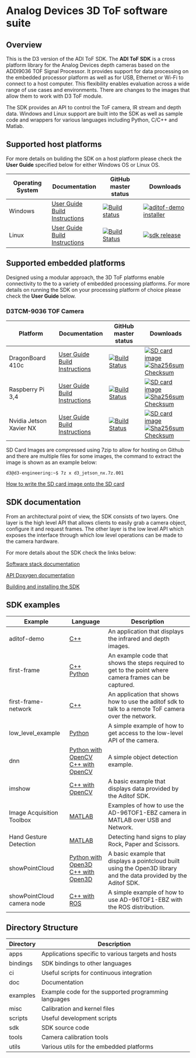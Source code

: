 # Analog Devices 3D ToF software suite 

## Overview
This is the D3 version of the ADI ToF SDK. The **ADI ToF SDK** is a cross platform library for the Analog Devices depth cameras based on the ADDI9036 TOF Signal Processor. It provides support for data processing on the embedded processor platform as well as for USB, Ethernet or Wi-Fi to connect to a host computer. This flexibility enables evaluation across a wide range of use cases and environments. There are changes to the images that allow them to work with D3 ToF module.

The SDK provides an API to control the ToF camera, IR stream and depth data. Windows and Linux support are built into the SDK as well as sample code and wrappers for various languages including Python, C/C++ and Matlab.

## Supported host platforms

For more details on building the SDK on a host platform please check the **User Guide** specified below for either Windows OS or Linux OS.

| Operating System | Documentation | GitHub master status | Downloads |
| --------- | ----------- | ----------- | ----------- |
| Windows | [User Guide](https://wiki.analog.com/resources/eval/user-guides/ad-96tof1-ebz/ug_windows) <br> [Build Instructions](doc/windows/build_instructions.md) | [![Build status](https://ci.appveyor.com/api/projects/status/46t36hmy77ejrf88/branch/master?svg=true)](https://ci.appveyor.com/project/analogdevicesinc/aditof-sdk/branch/master) | [![aditof-demo installer](https://img.shields.io/badge/release-aditof_demo_installer-blue.svg)](https://github.com/analogdevicesinc/aditof_sdk/releases/latest) |
| Linux | [User Guide](https://wiki.analog.com/resources/eval/user-guides/ad-96tof1-ebz/ug_linux) <br> [Build Instructions](doc/linux/build_instructions.md) | [![Build Status](https://dev.azure.com/AnalogDevices/3DToF/_apis/build/status/analogdevicesinc.aditof_sdk?branchName=master)](https://dev.azure.com/AnalogDevices/3DToF/_build?view=runs&branchFilter=262) | [![sdk release](https://img.shields.io/badge/release-sdk-blue.svg)](https://github.com/analogdevicesinc/aditof_sdk/releases/latest) |

## Supported embedded platforms

Designed using a modular approach, the 3D ToF platforms enable connectivity to the to a variety of embedded processing platforms. For more details on running the SDK on your processing platform of choice please check the **User Guide** below. 

### D3TCM-9036 TOF Camera

| Platform | Documentation | GitHub master status | Downloads |
| --------- | ------------- | ----------- | ----------- |
| DragonBoard 410c | [User Guide](https://wiki.analog.com/resources/eval/user-guides/ad-96tof1-ebz/ug_db410c) <br> [Build Instructions](doc/dragonboard410c/build_instructions.md) | [![Build Status](https://dev.azure.com/AnalogDevices/3DToF/_apis/build/status/analogdevicesinc.aditof_sdk?branchName=master)](https://dev.azure.com/AnalogDevices/3DToF/_build?view=runs&branchFilter=262) | [![SD card image](https://img.shields.io/badge/release-latest_sd_card_image-blue.svg)](http://swdownloads.analog.com/cse/aditof/dragonboard410c-latest-image.tar.xz) <br> [![Sha256sum Checksum](https://img.shields.io/badge/sha256sum-yellow.svg)](http://swdownloads.analog.com/cse/aditof/dragonboard410c-latest-image-Sha256sum.txt) |
| Raspberry Pi 3,4 | [User Guide](https://wiki.analog.com/resources/eval/user-guides/ad-96tof1-ebz/ug_rpi) <br> [Build Instructions](doc/raspberrypi3/build_instructions.md) | [![Build Status](https://dev.azure.com/AnalogDevices/3DToF/_apis/build/status/analogdevicesinc.aditof_sdk?branchName=master)](https://dev.azure.com/AnalogDevices/3DToF/_build?view=runs&branchFilter=262) | [![SD card image](https://img.shields.io/badge/release-latest_sd_card_image-blue.svg)](http://swdownloads.analog.com/cse/aditof/raspberrypi-latest-image.tar.xz) <br> [![Sha256sum Checksum](https://img.shields.io/badge/sha256sum-yellow.svg)](http://swdownloads.analog.com/cse/aditof/raspberrypi-latest-image-Sha256sum.txt) 
| Nvidia Jetson Xavier NX | [User Guide](https://wiki.analog.com/resources/eval/user-guides/ad-96tof1-ebz/ug_xavier_nx) <br> [Build Instructions](doc/xavier-nx/build_instructions.md) | [![Build Status](https://dev.azure.com/AnalogDevices/3DToF/_apis/build/status/analogdevicesinc.aditof_sdk?branchName=master)](https://dev.azure.com/AnalogDevices/3DToF/_build?view=runs&branchFilter=262) | [![SD card image](https://img.shields.io/badge/release-latest_sd_card_image-blue.svg)](http://swdownloads.analog.com/cse/aditof/jetson_xavier_nx-latest-image.tar.xz) <br> [![Sha256sum Checksum](https://img.shields.io/badge/sha256sum-yellow.svg)](http://swdownloads.analog.com/cse/aditof/jetson_xavier_nx-latest-image-Sha256sum.txt) 

SD Card Images are compressed using 7zip to allow for hosting on Github and there are multiple files for some images, the command to extract the image is shown as an example below:

```console
d3@d3-engineering:~$ 7z x d3_jetson_nx.7z.001
```

[How to write the SD card image onto the SD card](doc/sdcard_burn.md)

## SDK documentation

From an architectural point of view, the SDK consists of two layers. One layer is the high level API that allows clients to easily grab a camera object, configure it and request frames. The other layer is the low level API which exposes the interface through which low level operations can be made to the camera hardware.

For more details about the SDK check the links below:

[Software stack documentation](https://github.com/analogdevicesinc/aditof_sdk/blob/master/sdk/readme.md)

[API Doxygen documentation](https://analogdevicesinc.github.io/aditof_sdk/)

[Building and installing the SDK](https://github.com/analogdevicesinc/aditof_sdk/tree/master/cmake/)

## SDK examples
| Example | Language | Description |
| --------- | ------------- | ----------- |
| aditof-demo | <a href="https://github.com/analogdevicesinc/aditof_sdk/tree/master/examples/aditof-demo"> C++ </a> | An application that displays the infrared and depth images. |
| first-frame | <a href="https://github.com/analogdevicesinc/aditof_sdk/tree/master/examples/first-frame"> C++ </a> <br> <a href="https://github.com/analogdevicesinc/aditof_sdk/tree/master/bindings/python/examples/first_frame"> Python </a> | An example code that shows the steps required to get to the point where camera frames can be captured. |
| first-frame-network | <a href="https://github.com/analogdevicesinc/aditof_sdk/tree/master/examples/first-frame-network"> C++ </a> | An application that shows how to use the aditof sdk to talk to a remote ToF camera over the network. |
| low_level_example | <a href="https://github.com/analogdevicesinc/aditof_sdk/tree/master/bindings/python/examples/low_level_example"> Python</a> | A simple example of how to get access to the low-level API of the camera. |
| dnn | <a href="https://github.com/analogdevicesinc/aditof_sdk/tree/master/bindings/python/examples/dnn"> Python with OpenCV</a> <br> <a href="https://github.com/analogdevicesinc/aditof_sdk/tree/master/bindings/opencv/dnn"> C++ with OpenCV </a> | A simple object detection example. |
| imshow | <a href="https://github.com/analogdevicesinc/aditof_sdk/tree/master/bindings/opencv/imshow"> C++ with OpenCV </a> | A basic example that displays data provided by the Aditof SDK. |
| Image Acquisition Toolbox | <a href="https://github.com/analogdevicesinc/aditof_sdk/tree/master/bindings/matlab"> MATLAB </a> | Examples of how to use the AD-96TOF1-EBZ camera in MATLAB over USB and Network. |
| Hand Gesture Detection | <a href="https://github.com/mathworks/MATLAB-Demo-ADI-ToF"> MATLAB </a> | Detecting hand signs to play Rock, Paper and Scissors. |
| showPointCloud | <a href="https://github.com/analogdevicesinc/aditof_sdk/tree/master/bindings/python/examples/showPointCloud"> Python with Open3D </a> <br> <a href="https://github.com/analogdevicesinc/aditof_sdk/tree/master/bindings/open3D/showPointCloud"> C++ with Open3D </a> | A basic example that displays a pointcloud built using the Open3D library and the data provided by the Aditof SDK. |
| showPointCloud <br> camera node | <a href="https://github.com/analogdevicesinc/aditof_sdk/tree/master/bindings/ros"> C++ with ROS </a> | A simple example of how to use AD-96TOF1-EBZ with the ROS distribution. |

## Directory Structure
| Directory | Description |
| --------- | ----------- |
| apps | Applications specific to various targets and hosts |
| bindings | SDK bindings to other languages |
| ci | Useful scripts for continuous integration |
| doc | Documentation |
| examples | Example code for the supported programming languages |
| misc | Calibration and kernel files |
| scripts | Useful development scripts |
| sdk | SDK source code |
| tools | Camera calibration tools |
| utils | Various utils for the embedded platforms |

